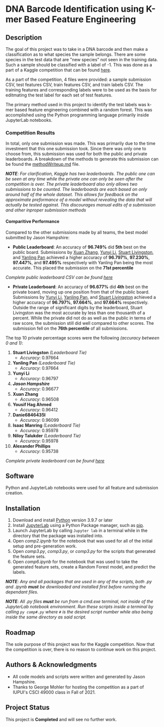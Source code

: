 # DNA Barcode Identification using K-mer Based Feature Engineering

## Description

The goal of this project was to take in a DNA barcode and then make a classification as to what species the sample belongs. There are some species in the test data that are "new species" not seen in the training data. Such a sample should be classified with a label of -1. This was done as a part of a Kaggle competition that can be found [here](https://www.kaggle.com/c/dna-barcode-classification/overview).

As a part of the competition, 4 files were provided: a sample submission CSV, test features CSV, train features CSV, and train labels CSV. The training features and corresponding labels were to be used as the basis for editmating the test label for each set of test features. 

The primary method used in this project to identify the test labels was k-mer based feature engineering combined with a random forest. This was accomplished using the Python programming language primarily inside JupyterLab notebooks. 

### Competition Results

In total, only one submission was made. This was primarily due to the time investment that this one submission took. Since there was only one to choose from, this submission was used for both the public and private leaderboards. A breakdown of the methods to generate this submission can be found the [methodWriteup.md](/methodWriteup.md) file.
    
***NOTE**: For clarification, Kaggle has two leaderboards. The public one can be seen at any time while the private one can only be seen after the competition is over. The private leaderboard also only allows two submissions to be counted. The leaderboards are each based on only around half of the whole dataset. This allows for feedback on the approximate preformance of a model without revealing the data that will actually be tested against. This discourages manual edits of a submission and other inproper submission methods*
    
#### Comparitive Performance ####

Compared to the other submissions made by all teams, the best model submitted by Jason Hampshire:

- **Public Leaderboard**: An accuracy of **96.749%** did **5th** best on the public board. Submissions by [Xuan Zhang](https://www.kaggle.com/xuanzhang8), [Yunyi Li](https://www.kaggle.com/yunyili315), [Stuart Livingston](https://www.kaggle.com/stuartlivingston), and [Yanling Pan](https://www.kaggle.com/giraffecolor) achieved a higher accuracy of **96.797%**, **97.230%**, **97.447%**, and **97.495%** respectively with Yanling Pan being the most accurate. This placed the submission on the **71st percentile**

*Complete public leaderboard CSV can be found [here](/dna-barcode-classification-publicleaderboard.csv)*

- **Private Leaderboard**: An accuracy of **96.677%** did **4th** best on the private board, moving up one position from that of the public board. Submissions by [Yunyi Li](https://www.kaggle.com/yunyili315), [Yanling Pan](https://www.kaggle.com/giraffecolor), and [Stuart Livingston](https://www.kaggle.com/stuartlivingston) achieved a higher accuracy of **96.797%**, **97.664%**, and **97.664%** respectively. Outside the range of significant digits  by the leaderboard, Stuart Livingston was the most accurate by less than one thousanth of a percent. While the private did not do as well as the public in terms of raw score, the submission still did well compared to other scores. The submission fell on the **76th percentile** of all submissions.

The top 10 private percentage scores were the following *(accuracy between 0 and 1)*:

1. **Stuart Livingston** *(Leaderboard Tie)*
    - *Accuracy*: 0.97664
1. **Yanling Pan** *(Leaderboard Tie)*
    - *Accuracy*: 0.97664
1. **Yunyi Li**
    - *Accuracy*: 0.96797
1. ***Jason Hampshire***
    - *Accuracy*: 0.96677
1. **Xuan Zhang**
    - *Accuracy*: 0.96508
1. **Yousif Hag Ahmed**
    - *Accuracy*: 0.96412
1. **Danie6846435l**
    - *Accuracy*: 0.96099
1. **Isaac Manring** *(Leaderboard Tie)*
    - *Accuracy*: 0.95978
1. **Niloy Talukder** *(Leaderboard Tie)*
    - *Accuracy*: 0.95978
1. **Alexander Phillips**
    - *Accuracy*: 0.95738

*Complete private leaderboard can be found [here](https://www.kaggle.com/c/dna-barcode-classification/leaderboard)*
    
## Software

Python and JupyterLab notebooks were used for all feature and submission creation.

## Installation

1. Download and install [Python](https://www.python.org/downloads/) version 3.9.7 or later
1. Install [JupyterLab](https://jupyter.org/install) using a Python Package manager, such as [pip](https://pypi.org/project/pip/).
1. Launch JupyterLab by calling `Jupyter lab` in a terminal while in the directory that the package was installed into.
1. Open *comp2.ipynb* for the notebook that was used for all of the initial setup and pre-generation work.
1. Open *comp3.py*, *comp3.py*, or *comp3.py* for the scripts that generated the feature sets.
1. Open *comp6.ipynb* for the notebook that was used to take the generated feature sets, create a Random Forest model, and predict the labels.

***NOTE**: Any and all packages that are used in any of the scripts, both .py and .ipynb **must** be downloaded and installed first before running the dependant files.*

***NOTE**: All .py files **must** be run from a cmd.exe terminal, not inside of the JupyterLab notebook environment. Run these scripts inside a terminal by calling `py comp#.py` where `#` is the desired script number while also being inside the same directory as said script.*



## Roadmap

The sole purpose of this project was for the Kaggle competition. 
Now that the competition is over, there is no reason to continue work on this project.

## Authors & Acknowledgments

- All code models and scripts were written and generated by Jason Hampshire.
- Thanks to George Mohler for hosting the competition as a part of IUPUI's CSCI 49000 class in Fall of 2021.

## Project Status

This project is **Completed** and will see no further work.